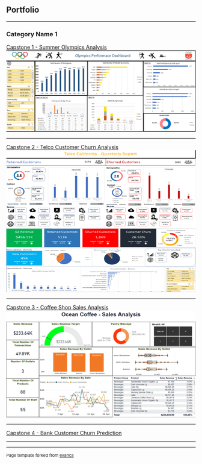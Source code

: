 ## Portfolio

---

### Category Name 1 

[Capstone 1 - Summer Olympics Analysis](https://github.com/jianhaoo/Capstone-1-Olympics-Analysis)
<img src="images/olympics_dashboard.png?raw=true"/>

---
[Capstone 2 - Telco Customer Churn Analysis](https://github.com/jianhaoo/Capstone-2---Telco-Churn)
<img src="images/telco_dashboard.png?raw=true"/>

---
[Capstone 3 - Coffee Shop Sales Analysis](https://github.com/jianhaoo/Capstone-3---Coffee-Shop-Sales-Analysis)
<img src="images/coffee_dashboard.png?raw=true"/>

---
[Capstone 4 - Bank Customer Churn Prediction](https://github.com/jianhaoo/Capstone-4---Bank-Churn-Prediction-Model)

---





---
<p style="font-size:11px">Page template forked from <a href="https://github.com/evanca/quick-portfolio">evanca</a></p>
<!-- Remove above link if you don't want to attibute -->
